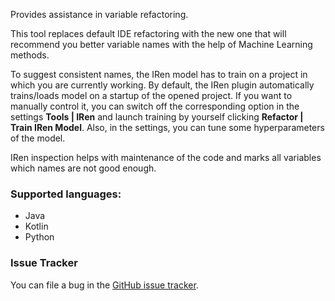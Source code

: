 <!-- Plugin description -->
Provides assistance in variable refactoring.

This tool replaces default IDE refactoring with the new one
that will recommend you better variable names with the help of Machine Learning methods.

To suggest consistent names, the IRen model has to train on a project in which you are currently working.
By default, the IRen plugin automatically trains/loads model on a startup of the opened project.
If you want to manually control it, you can switch off the corresponding option in the settings
**Tools | IRen** and launch training by yourself clicking **Refactor | Train IRen Model**.
Also, in the settings, you can tune some hyperparameters of the model.

IRen inspection helps with maintenance of the code and marks all variables which names are not good enough.

### Supported languages:
- Java
- Kotlin
- Python

### Issue Tracker
You can file a bug in the [GitHub issue tracker](https://github.com/JetBrains-Research/IRen/issues).
<!-- Plugin description end -->
